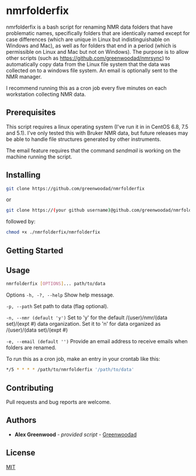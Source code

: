 # nmrfolderfix

nmrfolderfix is a bash script for renaming NMR data folders that have problematic names, 
specifically folders that are identically named except for case differences (which are 
unique in Linux but indistinguishable on Windows and Mac), as well as for folders that 
end in a period (which is permissible on Linux and Mac but not on Windows). The purpose
is to allow other scripts (such as https://github.com/greenwoodad/nmrsync) to 
automatically copy data from the Linux file system that the data was collected on to a 
windows file system. An email is optionally sent to the NMR manager.

I recommend running this as a cron job every five minutes on each workstation collecting
NMR data.

## Prerequisites

This script requires a linux operating system (I've run it in in CentOS 6.8, 7.5 and 5.1). I've only tested this with 
Bruker NMR data, but future releases may be able to handle file structures generated by other instruments.

The email feature requires that the command *sendmail* is working on the machine running the script.

## Installing

```sh
git clone https://github.com/greenwoodad/nmrfolderfix
```
or 

```sh
git clone https://(your github username)@github.com/greenwoodad/nmrfolderfix.git
```

followed by:
```sh
chmod +x ./nmrfolderfix/nmrfolderfix
```

## Getting Started



## Usage

```sh
nmrfolderfix [OPTIONS]... path/to/data
```
Options
 `-h, -?, --help`                           Show help message.

 `-p, --path`                               Set path to data (flag optional).
 
 `-n, --nmr (default 'y')`                  Set to 'y' for the default /(user)/nmr/(data set)/(expt #)
                                            data organization. Set it to 'n' for data organized as
                                            /(user)/(data set)/(expt #)

 `-e, --email (default '')`                 Provide an email address to receive emails when
                                            folders are renamed.
										  
To run this as a cron job, make an entry in your crontab like this:

```sh
*/5 * * * * /path/to/nmrfolderfix '/path/to/data'
```

## Contributing
Pull requests and bug reports are welcome. 

## Authors

  - **Alex Greenwood** - *provided script* -
    [Greenwoodad](https://github.com/Greenwoodad)

## License
[MIT](https://choosealicense.com/licenses/mit/)
